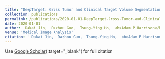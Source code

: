 ```yaml
---
title: "DeepTarget: Gross Tumor and Clinical Target Volume Segmentation in Esophageal Cancer Radiotherapy"
collection: publications
permalink: /publications/2020-01-01-DeepTarget-Gross-Tumor-and-Clinical-Target-Volume-Segmentation-in-Esophageal-Cancer-Radiotherapy
date: 2020-01-01
author:  Dakai Jin,  Dazhou Guo,  Tsung-Ying Ho,  <b>Adam P Harrison</b>,  Jing Xiao,  Chen-kan Tseng,  Le Lu, 
venue: 'Medical Image Analysis'
citation: ' Dakai Jin,  Dazhou Guo,  Tsung-Ying Ho,  <b>Adam P Harrison</b>,  Jing Xiao,  Chen-kan Tseng,  Le Lu, &quot;DeepTarget: Gross Tumor and Clinical Target Volume Segmentation in Esophageal Cancer Radiotherapy.&quot; <i>Medical Image Analysis</i>, 2020.'
---
```

Use [Google Scholar](https://scholar.google.com/scholar?q=DeepTarget:+Gross+Tumor+and+Clinical+Target+Volume+Segmentation+in+Esophageal+Cancer+Radiotherapy){:target="_blank"} for full citation